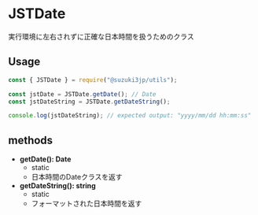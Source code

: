 # JSTDate
実行環境に左右されずに正確な日本時間を扱うためのクラス
## Usage
```js
const { JSTDate } = require("@suzuki3jp/utils");

const jstDate = JSTDate.getDate(); // Date
const jstDateString = JSTDate.getDateString();

console.log(jstDateString); // expected output: "yyyy/mm/dd hh:mm:ss"
```
## methods
- **getDate(): Date**
    - static
    - 日本時間のDateクラスを返す
- **getDateString(): string**
    - static
    - フォーマットされた日本時間を返す